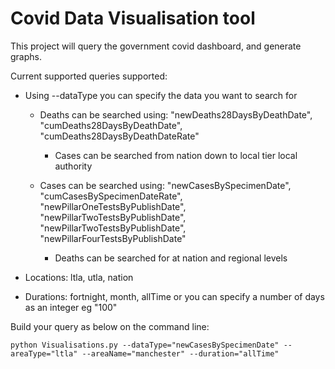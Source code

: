 # Covid Data Visualisation tool

This project will query the government covid dashboard, and generate graphs.

Current supported queries supported:

- Using --dataType you can specify the data you want to search for
    - Deaths can be searched using: "newDeaths28DaysByDeathDate", "cumDeaths28DaysByDeathDate",
                            "cumDeaths28DaysByDeathDateRate"
        - Cases can be searched from nation down to local tier local authority
        
    - Cases can be searched using: "newCasesBySpecimenDate", "cumCasesBySpecimenDateRate", "newPillarOneTestsByPublishDate",
                            "newPillarTwoTestsByPublishDate", "newPillarTwoTestsByPublishDate",
                            "newPillarFourTestsByPublishDate"
        - Deaths can be searched for at nation and regional levels
        
- Locations: ltla, utla, nation
- Durations: fortnight, month, allTime or you can specify a number of days as an integer eg "100"

Build your query as below on the command line:

`python Visualisations.py --dataType="newCasesBySpecimenDate" --areaType="ltla" --areaName="manchester" --duration="allTime"
`